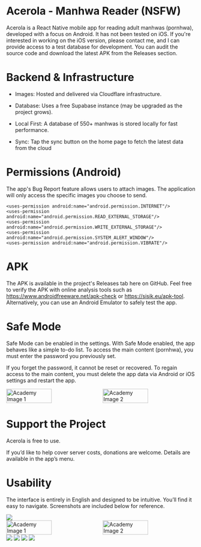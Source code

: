 # Acerola - Manhwa Reader (NSFW)

Acerola is a React Native mobile app for reading adult manhwas (pornhwa), developed with a focus on Android. It has not been tested on iOS. If you're interested in working on the iOS version, please contact me, and I can provide access to a test database for development. You can audit the source code and download the latest APK from the Releases section.

# Backend & Infrastructure

- Images: Hosted and delivered via Cloudflare infrastructure.

- Database: Uses a free Supabase instance (may be upgraded as the project grows).

- Local First: A database of 550+ manhwas is stored locally for fast performance.

- Sync: Tap the sync button on the home page to fetch the latest data from the cloud

# Permissions (Android)

The app's Bug Report feature allows users to attach images. The application will only access the specific images you choose to send.

    <uses-permission android:name="android.permission.INTERNET"/>
    <uses-permission android:name="android.permission.READ_EXTERNAL_STORAGE"/>
    <uses-permission android:name="android.permission.WRITE_EXTERNAL_STORAGE"/>
    <uses-permission android:name="android.permission.SYSTEM_ALERT_WINDOW"/>
    <uses-permission android:name="android.permission.VIBRATE"/>

# APK

The APK is available in the project's Releases tab here on GitHub. Feel free to verify the APK with online analysis tools such as https://www.androidfreeware.net/apk-check or https://sisik.eu/apk-tool. Alternatively, you can use an Android Emulator to safely test the app.

# Safe Mode

Safe Mode can be enabled in the settings. With Safe Mode enabled, the app behaves like a simple to-do list. To access the main content (pornhwa), you must enter the password you previously set.

If you forget the password, it cannot be reset or recovered. To regain access to the main content, you must delete the app data via Android or iOS settings and restart the app.

<div style="display: flex; flex-wrap: wrap; gap: 2%;">
  <img style='max-width: 720px' src="github/images/settings.webp" width="49%" alt="Academy Image 1" />
  <img style='max-width: 720px' src="github/images/todo.webp" width="49%" alt="Academy Image 2" />
</div>

# Support the Project
 
Acerola is free to use.

If you’d like to help cover server costs, donations are welcome. Details are available in the app’s menu.

# Usability

The interface is entirely in English and designed to be intuitive. You’ll find it easy to navigate. Screenshots are included below for reference.

<img src="github/images/home.webp" style='max-width: 720px' />

<div style="display: flex; flex-wrap: wrap; gap: 2%;">
  <img style='max-width: 720px' src="github/images/academy.webp" width="49%" alt="Academy Image 1" />
  <img style='max-width: 720px' src="github/images/academy2.webp" width="49%" alt="Academy Image 2" />
</div>

<img src="github/images/library.webp" style='max-width: 720px' />

<img src="github/images/chapter.webp" style='max-width: 720px' />

<img src="github/images/menu.webp" style='max-width: 720px' />

<img src="github/images/random.webp" style='max-width: 720px' />